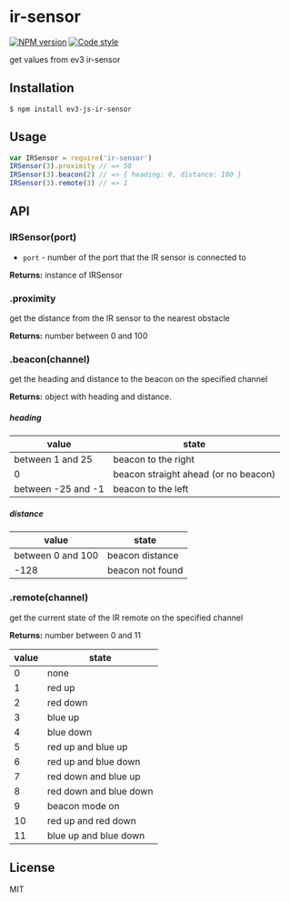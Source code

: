 
# ir-sensor

[![NPM version][npm-image]][npm-url]
[![Code style][standard-image]][standard-url]

get values from ev3 ir-sensor

## Installation

    $ npm install ev3-js-ir-sensor

## Usage

```js
var IRSensor = require('ir-sensor')
IRSensor(3).proximity // => 50
IRSensor(3).beacon(2) // => { heading: 0, distance: 100 }
IRSensor(3).remote(3) // => 1
```

## API

### IRSensor(port)

- `port` - number of the port that the IR sensor is connected to

**Returns:** instance of IRSensor

### .proximity
get the distance from the IR sensor to the nearest obstacle

**Returns:** number between 0 and 100

### .beacon(channel)
get the heading and distance to the beacon on the specified channel

**Returns:** object with heading and distance.

##### heading

value | state
---|---
between 1 and 25 | beacon to the right
0 | beacon straight ahead (or no beacon)
between -25 and -1 | beacon to the left

##### distance

value | state
---|---
between 0 and 100 | beacon distance
-128 | beacon not found

### .remote(channel)
get the current state of the IR remote on the specified channel

**Returns:** number between 0 and 11

value | state
---|---
0 |	none
1 |	red up
2 |	red down
3 |	blue up
4 |	blue down
5 |	red up and blue up
6 |	red up and blue down
7 |	red down and blue up
8 |	red down and blue down
9 |	beacon mode on
10 | red up and red down
11 | blue up and blue down

## License

MIT

[standard-image]: https://img.shields.io/badge/code%20style-standard-brightgreen.svg?style=flat
[standard-url]: https://github.com/feross/standard
[npm-image]: https://img.shields.io/npm/v/ir-sensor.svg?style=flat-square
[npm-url]: https://npmjs.org/package/ir-sensor
